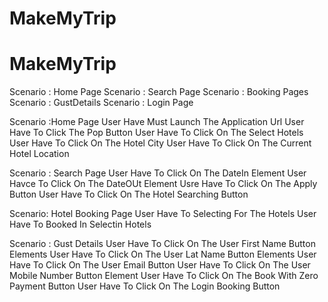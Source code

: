 # MakeMyTrip

# MakeMyTrip

Scenario : Home Page
Scenario : Search Page
Scenario : Booking Pages 
Scenario : GustDetails
Scenario : Login Page

Scenario :Home Page
User Have Must Launch The Application Url
User Have To Click The Pop Button
User Have To Click  On The Select Hotels
User Have To Click On The Hotel City
User Have To Click On The Current Hotel Location

Scenario : Search Page
User Have To Click On The  DateIn Element
User Havce To Click On The  DateOUt Element
Usre Have To Click On The Apply Button
User Have To Click On The Hotel Searching Button

Scenario: Hotel Booking Page
User Have To Selecting For The Hotels
User Have To Booked In Selectin Hotels

Scenario : Gust Details
User Have To Click On The User First Name Button Elements
User Have To Click On The User Lat Name Button Elements
User Have To Click On The User Email  Button
User Have To Click On The User Mobile Number Button Element
User Have To Click On The Book With Zero Payment Button
User Have To Click On The Login Booking Button
